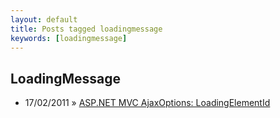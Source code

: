 ```yaml
---
layout: default
title: Posts tagged loadingmessage
keywords: [loadingmessage]
---
```

<h2 class="category">LoadingMessage</h2>
<ul class="posts">
<li>
<p>
<span class="date">17/02/2011</span> &raquo; 
<a href="/blog/asp-net-mvc-ajaxoptions-loadingelementid">ASP.NET MVC AjaxOptions: LoadingElementId</a>
</p>
</li> 
</ul>
